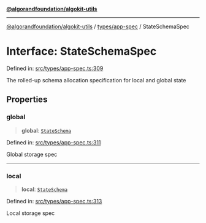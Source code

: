 [**@algorandfoundation/algokit-utils**](../../../README.md)

***

[@algorandfoundation/algokit-utils](../../../README.md) / [types/app-spec](../README.md) / StateSchemaSpec

# Interface: StateSchemaSpec

Defined in: [src/types/app-spec.ts:309](https://github.com/algorandfoundation/algokit-utils-ts/blob/main/src/types/app-spec.ts#L309)

The rolled-up schema allocation specification for local and global state

## Properties

### global

> **global**: [`StateSchema`](../type-aliases/StateSchema.md)

Defined in: [src/types/app-spec.ts:311](https://github.com/algorandfoundation/algokit-utils-ts/blob/main/src/types/app-spec.ts#L311)

Global storage spec

***

### local

> **local**: [`StateSchema`](../type-aliases/StateSchema.md)

Defined in: [src/types/app-spec.ts:313](https://github.com/algorandfoundation/algokit-utils-ts/blob/main/src/types/app-spec.ts#L313)

Local storage spec
